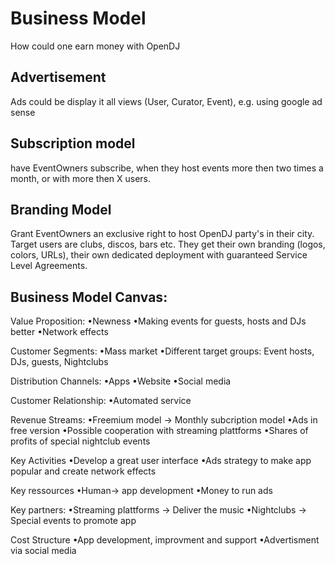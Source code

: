 # Business Model
How could one earn money with OpenDJ

## Advertisement
Ads could be display it all views (User, Curator, Event), e.g. using google ad sense

## Subscription model
have EventOwners subscribe, when they host events more then two times a month, or with more then X users.

## Branding Model
Grant EventOwners an exclusive right to host OpenDJ party's in their city. Target users are clubs, discos, bars etc. 
They get their own branding (logos, colors, URLs), their own dedicated deployment with guaranteed Service Level Agreements.

## Business Model Canvas: 

Value Proposition:
•Newness
•Making events for guests, hosts and DJs better
•Network effects

Customer Segments:
•Mass market
•Different target groups:
Event hosts, DJs, guests, Nightclubs 

Distribution Channels:
•Apps
•Website
•Social media

Customer Relationship:
•Automated service

Revenue Streams:
•Freemium model 
→ Monthly subcription model
•Ads in free version
•Possible cooperation with streaming plattforms
•Shares of profits of special nightclub events

Key Activities
•Develop a great user interface
•Ads strategy  to make app popular and create network effects

Key ressources
•Human-> app development
•Money to run ads

Key partners:
•Streaming plattforms
→ Deliver the music
•Nightclubs → Special events to promote app

Cost Structure
•App development, improvment and support
•Advertisment via social media
